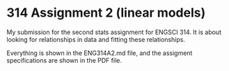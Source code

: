 # 314 Assignment 2 (linear models)

My submission for the second stats assignment for ENGSCI 314. It is about looking for relationships in data and fitting these relationships.

Everything is shown in the ENG314A2.md file, and the assigment specifications are shown in the PDF file.
